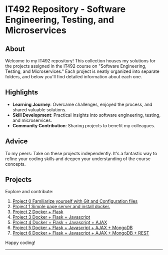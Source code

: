 # IT492 Repository - Software Engineering, Testing, and Microservices
## About
Welcome to my IT492 repository! This collection houses my solutions for the projects assigned in the IT492 course on "Software Engineering, Testing, and Microservices." Each project is neatly organized into separate folders, and below you'll find detailed information about each one.

## Highlights
- **Learning Journey**: Overcame challenges, enjoyed the process, and shared valuable solutions.
- **Skill Development**: Practical insights into software engineering, testing, and microservices.
- **Community Contribution**: Sharing projects to benefit my colleagues.

## Advice
To my peers: Take on these projects independently. It's a fantastic way to refine your coding skills and deepen your understanding of the course concepts.

## Projects
Explore and contribute:
1. [Project 0	Familiarize yourself with Git and Configuration files](https://github.com/EAnhar/IT492_SelectedTopics/blob/main/project-0-config-EAnhar)
1. [Project 1	Simple page server and install docker.](https://github.com/EAnhar/IT492_SelectedTopics/blob/main/project-1-pageserver-EAnhar)
2. [Project 2	Docker + Flask](https://github.com/EAnhar/IT492_SelectedTopics/blob/main/project-2-flask-pageserver-EAnhar)
3. [Project 3	Docker + Flask + Javascript](https://github.com/EAnhar/IT492_SelectedTopics/blob/main/project-3-vocab-EAnhar)
4. [Project 4	Docker + Flask + Javascript + AJAX](https://github.com/EAnhar/IT492_SelectedTopics/blob/main/project-4-brevets-EAnhar)
5. [Project 5	Docker + Flask + Javascript + AJAX + MongoDB](https://github.com/EAnhar/IT492_SelectedTopics/blob/main/project-5-brevets-db-EAnhar)
6. [Project 6	Docker + Flask + Javascript + AJAX + MongoDB + REST](https://github.com/EAnhar/IT492_SelectedTopics/blob/main/project-6-brevets-rest-EAnhar)

Happy coding!

---
